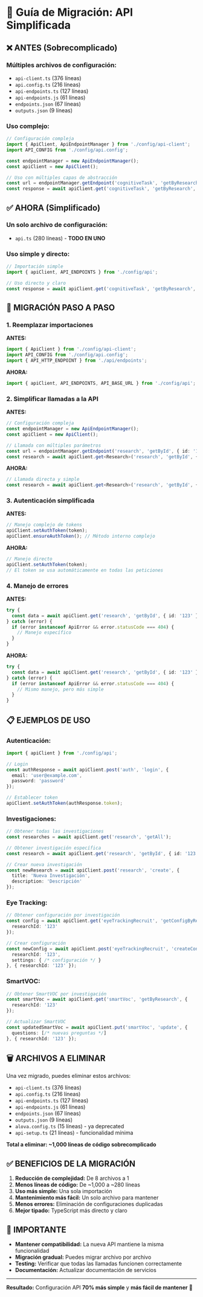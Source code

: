 # 🚀 Guía de Migración: API Simplificada

## ❌ ANTES (Sobrecomplicado)

### Múltiples archivos de configuración:
- `api-client.ts` (376 líneas)
- `api.config.ts` (216 líneas)
- `api-endpoints.ts` (127 líneas)
- `api-endpoints.js` (61 líneas)
- `endpoints.json` (67 líneas)
- `outputs.json` (9 líneas)

### Uso complejo:
```typescript
// Configuración compleja
import { ApiClient, ApiEndpointManager } from './config/api-client';
import API_CONFIG from './config/api.config';

const endpointManager = new ApiEndpointManager();
const apiClient = new ApiClient();

// Uso con múltiples capas de abstracción
const url = endpointManager.getEndpoint('cognitiveTask', 'getByResearch', { researchId: '123' });
const response = await apiClient.get('cognitiveTask', 'getByResearch', { researchId: '123' });
```

## ✅ AHORA (Simplificado)

### Un solo archivo de configuración:
- `api.ts` (280 líneas) - **TODO EN UNO**

### Uso simple y directo:
```typescript
// Importación simple
import { apiClient, API_ENDPOINTS } from './config/api';

// Uso directo y claro
const response = await apiClient.get('cognitiveTask', 'getByResearch', { researchId: '123' });
```

## 🔄 MIGRACIÓN PASO A PASO

### 1. **Reemplazar importaciones**

**ANTES:**
```typescript
import { ApiClient } from './config/api-client';
import API_CONFIG from './config/api.config';
import { API_HTTP_ENDPOINT } from './api/endpoints';
```

**AHORA:**
```typescript
import { apiClient, API_ENDPOINTS, API_BASE_URL } from './config/api';
```

### 2. **Simplificar llamadas a la API**

**ANTES:**
```typescript
// Configuración compleja
const endpointManager = new ApiEndpointManager();
const apiClient = new ApiClient();

// Llamada con múltiples parámetros
const url = endpointManager.getEndpoint('research', 'getById', { id: '123' });
const research = await apiClient.get<Research>('research', 'getById', { id: '123' });
```

**AHORA:**
```typescript
// Llamada directa y simple
const research = await apiClient.get<Research>('research', 'getById', { id: '123' });
```

### 3. **Autenticación simplificada**

**ANTES:**
```typescript
// Manejo complejo de tokens
apiClient.setAuthToken(token);
apiClient.ensureAuthToken(); // Método interno complejo
```

**AHORA:**
```typescript
// Manejo directo
apiClient.setAuthToken(token);
// El token se usa automáticamente en todas las peticiones
```

### 4. **Manejo de errores**

**ANTES:**
```typescript
try {
  const data = await apiClient.get('research', 'getById', { id: '123' });
} catch (error) {
  if (error instanceof ApiError && error.statusCode === 404) {
    // Manejo específico
  }
}
```

**AHORA:**
```typescript
try {
  const data = await apiClient.get('research', 'getById', { id: '123' });
} catch (error) {
  if (error instanceof ApiError && error.statusCode === 404) {
    // Mismo manejo, pero más simple
  }
}
```

## 📋 EJEMPLOS DE USO

### **Autenticación:**
```typescript
import { apiClient } from './config/api';

// Login
const authResponse = await apiClient.post('auth', 'login', {
  email: 'user@example.com',
  password: 'password'
});

// Establecer token
apiClient.setAuthToken(authResponse.token);
```

### **Investigaciones:**
```typescript
// Obtener todas las investigaciones
const researches = await apiClient.get('research', 'getAll');

// Obtener investigación específica
const research = await apiClient.get('research', 'getById', { id: '123' });

// Crear nueva investigación
const newResearch = await apiClient.post('research', 'create', {
  title: 'Nueva Investigación',
  description: 'Descripción'
});
```

### **Eye Tracking:**
```typescript
// Obtener configuración por investigación
const config = await apiClient.get('eyeTrackingRecruit', 'getConfigByResearch', {
  researchId: '123'
});

// Crear configuración
const newConfig = await apiClient.post('eyeTrackingRecruit', 'createConfig', {
  researchId: '123',
  settings: { /* configuración */ }
}, { researchId: '123' });
```

### **SmartVOC:**
```typescript
// Obtener SmartVOC por investigación
const smartVoc = await apiClient.get('smartVoc', 'getByResearch', {
  researchId: '123'
});

// Actualizar SmartVOC
const updatedSmartVoc = await apiClient.put('smartVoc', 'update', {
  questions: [/* nuevas preguntas */]
}, { researchId: '123' });
```

## 🗑️ ARCHIVOS A ELIMINAR

Una vez migrado, puedes eliminar estos archivos:

- `api-client.ts` (376 líneas)
- `api.config.ts` (216 líneas)
- `api-endpoints.ts` (127 líneas)
- `api-endpoints.js` (61 líneas)
- `endpoints.json` (67 líneas)
- `outputs.json` (9 líneas)
- `alova.config.ts` (15 líneas) - ya deprecated
- `api-setup.ts` (21 líneas) - funcionalidad mínima

**Total a eliminar: ~1,000 líneas de código sobrecomplicado**

## ✅ BENEFICIOS DE LA MIGRACIÓN

1. **Reducción de complejidad:** De 8 archivos a 1
2. **Menos líneas de código:** De ~1,000 a ~280 líneas
3. **Uso más simple:** Una sola importación
4. **Mantenimiento más fácil:** Un solo archivo para mantener
5. **Menos errores:** Eliminación de configuraciones duplicadas
6. **Mejor tipado:** TypeScript más directo y claro

## 🚨 IMPORTANTE

- **Mantener compatibilidad:** La nueva API mantiene la misma funcionalidad
- **Migración gradual:** Puedes migrar archivo por archivo
- **Testing:** Verificar que todas las llamadas funcionen correctamente
- **Documentación:** Actualizar documentación de servicios

---

**Resultado:** Configuración API **70% más simple** y **más fácil de mantener** 🎉
